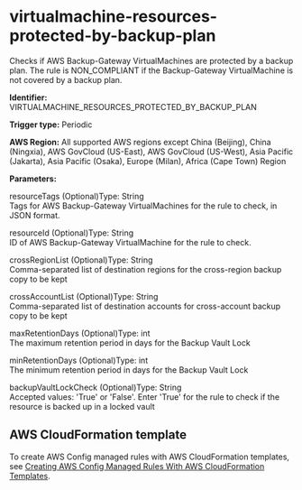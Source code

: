 # virtualmachine\-resources\-protected\-by\-backup\-plan<a name="virtualmachine-resources-protected-by-backup-plan"></a>

Checks if AWS Backup\-Gateway VirtualMachines are protected by a backup plan\. The rule is NON\_COMPLIANT if the Backup\-Gateway VirtualMachine is not covered by a backup plan\. 

**Identifier:** VIRTUALMACHINE\_RESOURCES\_PROTECTED\_BY\_BACKUP\_PLAN

**Trigger type:** Periodic

**AWS Region:** All supported AWS regions except China \(Beijing\), China \(Ningxia\), AWS GovCloud \(US\-East\), AWS GovCloud \(US\-West\), Asia Pacific \(Jakarta\), Asia Pacific \(Osaka\), Europe \(Milan\), Africa \(Cape Town\) Region

**Parameters:**

resourceTags \(Optional\)Type: String  
Tags for AWS Backup\-Gateway VirtualMachines for the rule to check, in JSON format\.

resourceId \(Optional\)Type: String  
ID of AWS Backup\-Gateway VirtualMachine for the rule to check\.

crossRegionList \(Optional\)Type: String  
Comma\-separated list of destination regions for the cross\-region backup copy to be kept

crossAccountList \(Optional\)Type: String  
Comma\-separated list of destination accounts for cross\-account backup copy to be kept

maxRetentionDays \(Optional\)Type: int  
The maximum retention period in days for the Backup Vault Lock

minRetentionDays \(Optional\)Type: int  
The minimum retention period in days for the Backup Vault Lock

backupVaultLockCheck \(Optional\)Type: String  
Accepted values: 'True' or 'False'\. Enter 'True' for the rule to check if the resource is backed up in a locked vault

## AWS CloudFormation template<a name="w79aac11c32c17b7d551c15"></a>

To create AWS Config managed rules with AWS CloudFormation templates, see [Creating AWS Config Managed Rules With AWS CloudFormation Templates](aws-config-managed-rules-cloudformation-templates.md)\.
